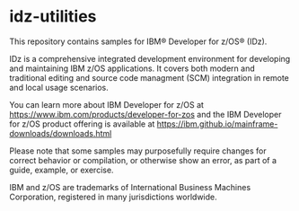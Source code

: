 # idz-utilities

This repository contains samples for IBM® Developer for z/OS® (IDz).

IDz is a comprehensive integrated development environment for developing and maintaining IBM z/OS applications. It covers both modern and traditional editing and source code managment (SCM) integration in remote and local usage scenarios. 


You can learn more about IBM Developer for z/OS at https://www.ibm.com/products/developer-for-zos and the IBM Developer for z/OS product offering is available at https://ibm.github.io/mainframe-downloads/downloads.html


Please note that some samples may purposefully require changes for correct behavior or compilation, or otherwise show an error, as part of a guide, example, or exercise. 


IBM and z/OS are trademarks of International Business Machines Corporation, registered in many jurisdictions worldwide.
